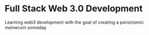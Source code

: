 # Full Stack Web 3.0 Development

Learning web3 development with the goal of creating a ponzinomic memecoin someday